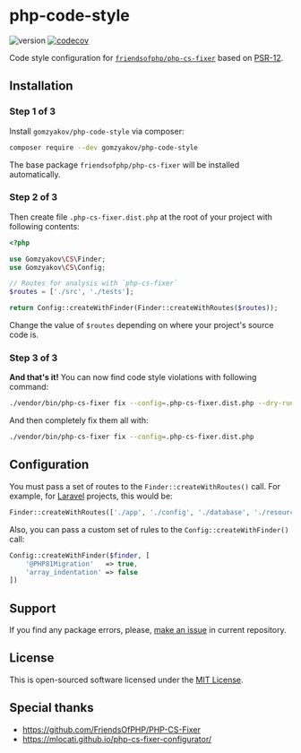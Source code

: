# php-code-style

![version](https://img.shields.io/badge/release-v0.2.0-blue)
[![codecov](https://codecov.io/gh/gomzyakov/php-code-style/branch/main/graph/badge.svg?token=RH46YRL1CN)](https://codecov.io/gh/gomzyakov/php-code-style)

Code style configuration for [`friendsofphp/php-cs-fixer`](https://github.com/FriendsOfPHP/PHP-CS-Fixer) based on [PSR-12](https://www.php-fig.org/psr/psr-12/).

## Installation

### Step 1 of 3

Install `gomzyakov/php-code-style` via composer:

```sh
composer require --dev gomzyakov/php-code-style
```

The base package `friendsofphp/php-cs-fixer` will be installed automatically.

### Step 2 of 3

Then create file `.php-cs-fixer.dist.php` at the root of your project with following contents:

```php
<?php

use Gomzyakov\CS\Finder;
use Gomzyakov\CS\Config;

// Routes for analysis with `php-cs-fixer`
$routes = ['./src', './tests'];

return Config::createWithFinder(Finder::createWithRoutes($routes));
```

Change the value of `$routes` depending on where your project's source code is.

### Step 3 of 3

**And that's it!** You can now find code style violations with following command:

```sh
./vendor/bin/php-cs-fixer fix --config=.php-cs-fixer.dist.php --dry-run
```

And then completely fix them all with:

```sh
./vendor/bin/php-cs-fixer fix --config=.php-cs-fixer.dist.php
```

## Configuration

You must pass a set of routes to the `Finder::createWithRoutes()` call. For example, for [Laravel](https://laravel.com) projects, this would be:

```php
Finder::createWithRoutes(['./app', './config', './database', './resources', './routes', './tests'])
```

Also, you can pass a custom set of rules to the `Config::createWithFinder()` call:

```php
Config::createWithFinder($finder, [
    '@PHP81Migration'   => true,
    'array_indentation' => false
])
```

## Support

If you find any package errors, please, [make an issue](https://github.com/gomzyakov/php-code-style/issues) in current repository.

## License

This is open-sourced software licensed under the [MIT License](https://github.com/gomzyakov/php-code-style/blob/main/LICENSE).

## Special thanks

- https://github.com/FriendsOfPHP/PHP-CS-Fixer
- https://mlocati.github.io/php-cs-fixer-configurator/
